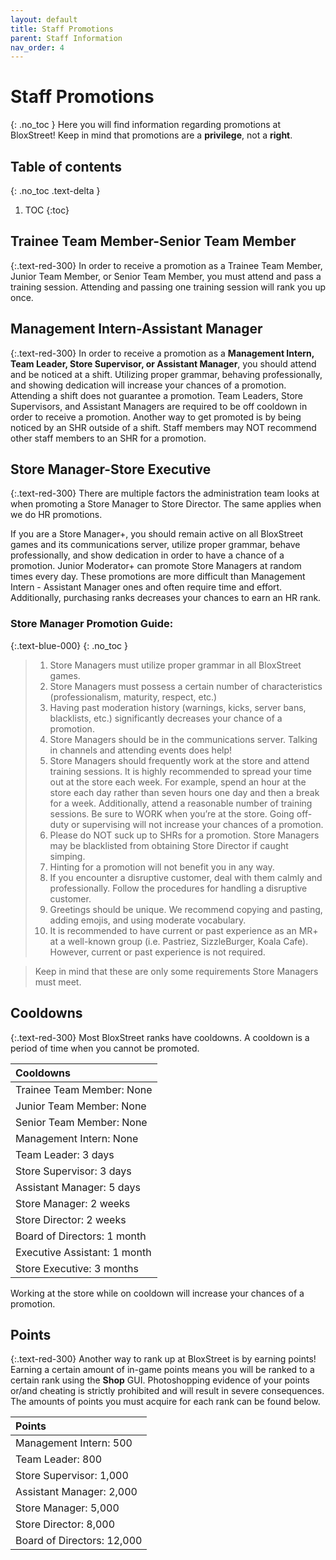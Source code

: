 ```yaml
---
layout: default
title: Staff Promotions
parent: Staff Information
nav_order: 4
---
```


# Staff Promotions
{: .no_toc }
Here you will find information regarding promotions at BloxStreet! Keep in mind that promotions are a **privilege**, not a **right**.

## Table of contents
{: .no_toc .text-delta }

1. TOC
{:toc}

## Trainee Team Member-Senior Team Member
{:.text-red-300}
In order to receive a promotion as a Trainee Team Member, Junior Team Member, or Senior Team Member, you must attend and pass a training session. Attending and passing one training session will rank you up once.

## Management Intern-Assistant Manager
{:.text-red-300}
In order to receive a promotion as a **Management Intern, Team Leader, Store Supervisor, or Assistant Manager**, you should attend and be noticed at a shift. Utilizing proper grammar, behaving professionally, and showing dedication will increase your chances of a promotion. Attending a shift does not guarantee a promotion. Team Leaders, Store Supervisors, and Assistant Managers are required to be off cooldown in order to receive a promotion. Another way to get promoted is by being noticed by an SHR outside of a shift. Staff members may NOT recommend other staff members to an SHR for a promotion.

## Store Manager-Store Executive
{:.text-red-300}
There are multiple factors the administration team looks at when promoting a Store Manager to Store Director. The same applies when we do HR promotions.

If you are a Store Manager+, you should remain active on all BloxStreet games and its communications server, utilize proper grammar, behave professionally, and show dedication in order to have a chance of a promotion. Junior Moderator+ can promote Store Managers at random times every day. These promotions are more difficult than Management Intern - Assistant Manager ones and often require time and effort. Additionally, purchasing ranks decreases your chances to earn an HR rank.

### **Store Manager Promotion Guide:**
{:.text-blue-000}
{: .no_toc }

> 1.   Store Managers must utilize proper grammar in all BloxStreet games.
> 2.   Store Managers must possess a certain number of characteristics (professionalism, maturity, respect, etc.) 
> 3.   Having past moderation history (warnings, kicks, server bans, blacklists, etc.) significantly decreases your chance of a promotion.  
> 4.   Store Managers should be in the communications server. Talking in channels and attending events does help! 
> 5.   Store Managers should frequently work at the store and attend training sessions. It is highly recommended to spread your time out at the store each week. For example, spend an hour at the store each day rather than seven hours one day and then a break for a week. Additionally, attend a reasonable number of training sessions. Be sure to WORK when you’re at the store. Going off-duty or supervising will not increase your chances of a promotion. 
> 6.   Please do NOT suck up to SHRs for a promotion. Store Managers may be blacklisted from obtaining Store Director if caught simping. 
> 7.   Hinting for a promotion will not benefit you in any way. 
> 8.   If you encounter a disruptive customer, deal with them calmly and professionally. Follow the procedures for handling a disruptive customer. 
> 9.   Greetings should be unique. We recommend copying and pasting, adding emojis, and using moderate vocabulary. 
> 10.  It is recommended to have current or past experience as an MR+ at a well-known group (i.e. Pastriez, SizzleBurger, Koala Cafe). However, current or past experience is not  required. 

> Keep in mind that these are only some requirements Store Managers must meet.

## Cooldowns 
{:.text-red-300}
Most BloxStreet ranks have cooldowns. A cooldown is a period of time when you cannot be promoted.

| Cooldowns | 
|:----------|
| Trainee Team Member: None |
| Junior Team Member: None |
| Senior Team Member: None |
| Management Intern: None |
| Team Leader: 3 days |
| Store Supervisor: 3 days |
| Assistant Manager: 5 days |
| Store Manager: 2 weeks |
| Store Director: 2 weeks |
| Board of Directors: 1 month |
| Executive Assistant: 1 month |
| Store Executive: 3 months |

Working at the store while on cooldown will increase your chances of a promotion.

## Points 
{:.text-red-300}
Another way to rank up at BloxStreet is by earning points! Earning a certain amount of in-game points means you will be ranked to a certain rank using the **Shop** GUI. Photoshopping evidence of your points or/and cheating is strictly prohibited and will result in severe consequences. The amounts of points you must acquire for each rank can be found below.

| Points | 
|:----------|
| Management Intern: 500 |
| Team Leader: 800 |
| Store Supervisor: 1,000 |
| Assistant Manager: 2,000 |
| Store Manager: 5,000 |
| Store Director: 8,000 |
| Board of Directors: 12,000 |
